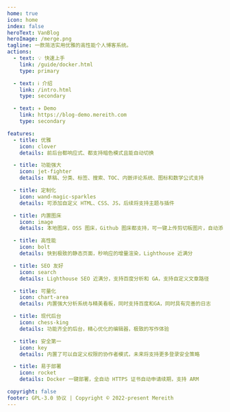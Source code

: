 ```yaml
---
home: true
icon: home
index: false
heroText: VanBlog
heroImage: /merge.png
tagline: 一款简洁实用优雅的高性能个人博客系统。
actions:
  - text: 💡 快速上手
    link: /guide/docker.html
    type: primary

  - text: ℹ️ 介绍
    link: /intro.html
    type: secondary

  - text: ✈️ Demo
    link: https://blog-demo.mereith.com
    type: secondary

features:
  - title: 优雅
    icon: clover
    details: 前后台都响应式、都支持暗色模式且能自动切换

  - title: 功能强大
    icon: jet-fighter
    details: 草稿、分类、标签、搜索、TOC、内嵌评论系统、图标和数学公式支持

  - title: 定制化
    icon: wand-magic-sparkles
    details: 可添加自定义 HTML、CSS、JS，后续将支持主题与插件

  - title: 内置图床
    icon: image
    details: 本地图床，OSS 图床，Github 图床都支持，可一键上传剪切板图片，自动添加水印

  - title: 高性能
    icon: bolt
    details: 快到极致的静态页面，秒响应的增量渲染，Lighthouse 近满分

  - title: SEO 友好
    icon: search
    details: Lighthouse SEO 近满分，支持百度分析和 GA，支持自定义文章路径

  - title: 可量化
    icon: chart-area
    details: 内置强大分析系统与精美看板，同时支持百度和GA，同时具有完善的日志

  - title: 现代后台
    icon: chess-king
    details: 功能齐全的后台，精心优化的编辑器，极致的写作体验

  - title: 安全第一
    icon: key
    details: 内置了可以自定义权限的协作者模式，未来将支持更多登录安全策略

  - title: 易于部署
    icon: rocket
    details: Docker 一键部署，全自动 HTTPS 证书自动申请续期，支持 ARM

copyright: false
footer: GPL-3.0 协议 | Copyright © 2022-present Mereith
---
```

